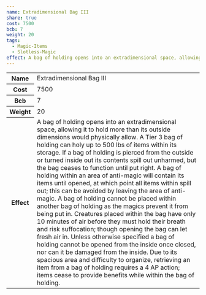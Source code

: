 ```yaml
---
name: Extradimensional Bag III
share: true
cost: 7500
bcb: 7
weight: 20
tags:
  - Magic-Items
  - Slotless-Magic
effect: A bag of holding opens into an extradimensional space, allowing it to hold more than its outside dimensions would physically allow. A Tier 3 bag of holding can holy up to 500 lbs of items within its storage. If a bag of holding is pierced from the outside or turned inside out its contents spill out unharmed, but the bag ceases to function until put right. A bag of holding within an area of anti-magic will contain its items until opened, at which point all items within spill out; this can be avoided by leaving the area of anti-magic.  A bag of holding cannot be placed within another bag of holding as the magics prevent it from being put in.  Creatures placed within the bag have only 10 minutes of air before they must hold their breath and risk suffocation; though opening the bag can let fresh air in. Unless otherwise specified a bag of holding cannot be opened from the inside once closed, nor can it be damaged from the inside.  Due to its spacious area and difficulty to organize, retrieving an item from a bag of holding requires a 4 AP action; items cease to provide benefits while within the bag of holding.
---
```

<p><span dir="ltr" style="overflow-x: auto;"><table><tbody><tr><th dir="ltr">Name</th><td dir="ltr">Extradimensional Bag III</td></tr><tr><th dir="ltr">Cost</th><td dir="auto">7500</td></tr><tr><th dir="ltr">Bcb</th><td dir="auto">7</td></tr><tr><th dir="ltr">Weight</th><td dir="auto">20</td></tr><tr><th dir="ltr">Effect</th><td dir="ltr">A bag of holding opens into an extradimensional space, allowing it to hold more than its outside dimensions would physically allow. A Tier 3 bag of holding can holy up to 500 lbs of items within its storage. If a bag of holding is pierced from the outside or turned inside out its contents spill out unharmed, but the bag ceases to function until put right. A bag of holding within an area of anti-magic will contain its items until opened, at which point all items within spill out; this can be avoided by leaving the area of anti-magic.  A bag of holding cannot be placed within another bag of holding as the magics prevent it from being put in.  Creatures placed within the bag have only 10 minutes of air before they must hold their breath and risk suffocation; though opening the bag can let fresh air in. Unless otherwise specified a bag of holding cannot be opened from the inside once closed, nor can it be damaged from the inside.  Due to its spacious area and difficulty to organize, retrieving an item from a bag of holding requires a 4 AP action; items cease to provide benefits while within the bag of holding.</td></tr></tbody></table></span></p>